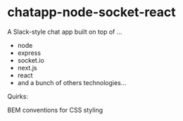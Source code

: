 # chatapp-node-socket-react
A Slack-style chat app built on top of ...
- node
- express
- socket.io
- next.js
- react
- and a bunch of others technologies...

Quirks:

BEM conventions for CSS styling
